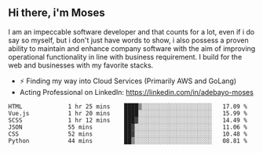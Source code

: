 ## Hi there, i'm Moses

I am an impeccable software developer and that counts for a lot, even if i do say so myself, but i don't just have words to show, i also possess a proven ability to maintain and enhance company software with the aim of improving operational functionality in line with business requirement. I build for the web and businesses with my favorite stacks.
- ⚡ Finding my way into Cloud Services (Primarily AWS and GoLang)
- Acting Professional on LinkedIn: https://linkedin.com/in/adebayo-moses

<!--START_SECTION:waka-->

```text
HTML             1 hr 25 mins    ████▒░░░░░░░░░░░░░░░░░░░░   17.09 %
Vue.js           1 hr 20 mins    ████░░░░░░░░░░░░░░░░░░░░░   15.99 %
SCSS             1 hr 12 mins    ███▓░░░░░░░░░░░░░░░░░░░░░   14.49 %
JSON             55 mins         ██▓░░░░░░░░░░░░░░░░░░░░░░   11.06 %
CSS              52 mins         ██▓░░░░░░░░░░░░░░░░░░░░░░   10.48 %
Python           44 mins         ██▒░░░░░░░░░░░░░░░░░░░░░░   08.81 %
```

<!--END_SECTION:waka-->
